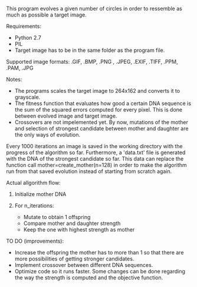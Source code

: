 
This program evolves a given number of circles in order to ressemble as much as possible a target image.

Requirements:
- Python 2.7
- PIL
- Target image has to be in the same folder as the program file.

Supported image formats: .GIF, .BMP, .PNG , .JPEG, .EXIF, .TIFF, .PPM, .PAM, .JPG

Notes:
- The programs scales the target image to 264x162 and converts it to grayscale.
- The fitness function that evaluates how good a certain DNA sequence is the sum of the squared errors computed for every pixel. This is done between evolved image and target image.
- Crossovers are not impelemented yet. By now, mutations of the mother and selection of strongest candidate between mother and daughter are the only ways of evolution.

Every 1000 iterations an image is saved in the working directory with the progress of the algorithm so far. Furthermore, a 'data.txt' file is generated with the DNA of the strongest candidate so far. This data can replace the function call mother=create_mother(n=128) in order to make the algorithm run from that saved evolution instead of starting from scratch again.

Actual allgorithm flow:

1. Initialize mother DNA

2. For n_iterations:
    - Mutate to obtain 1 offspring
    - Compare mother and daughter strength
    - Keep the one with highest strength as mother

TO DO (improvements):
- Increase the offspring the mother has to more than 1 so that there are more possibilities of getting stronger candidates.
- Implement crossover between different DNA sequences.
- Optimize code so it runs faster. Some changes can be done regarding the way the strength is computed and the objective function. 
